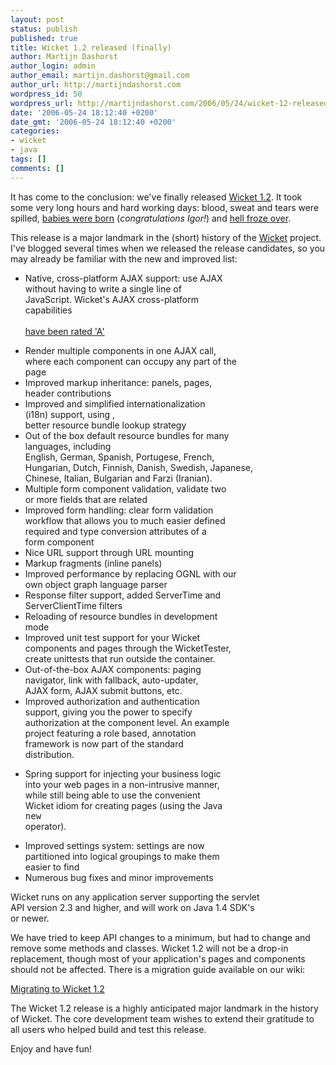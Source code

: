 ```yaml
---
layout: post
status: publish
published: true
title: Wicket 1.2 released (finally)
author: Martijn Dashorst
author_login: admin
author_email: martijn.dashorst@gmail.com
author_url: http://martijndashorst.com
wordpress_id: 50
wordpress_url: http://martijndashorst.com/2006/05/24/wicket-12-released-finally/
date: '2006-05-24 18:12:40 +0200'
date_gmt: '2006-05-24 18:12:40 +0200'
categories:
- wicket
- java
tags: []
comments: []
---
```

<p>It has come to the conclusion: we've finally released <a href="http://wicketframework.org">Wicket 1.2</a>. It took some very long hours and hard working days: blood, sweat and tears were spilled, <a href="http://www.vaynberg.com/joshua/">babies were born</a> (<em>congratulations Igor!</em>) and <a href="http://www.nearlygood.com/picture/hellfrozeover.html">hell froze over</a>.</p>
<p>
This release is a major landmark in the (short) history of the <a href="http://wicketframework.org">Wicket</a> project. I've blogged several times when we released the release candidates, so you may already be familiar with the new and improved list:</p>
<ul>
<li>
		Native, cross-platform AJAX support: use AJAX<br />
		without having to write a single line of<br />
		JavaScript. Wicket's AJAX cross-platform<br />
		capabilities<br />
		<a href="http://www.musingsfrommars.org/2006/03/ajax-dhtml-library-scorecard.html"><br />
			have been rated 'A'<br />
		</a></p>
</li>
<li>
		Render multiple components in one AJAX call,<br />
		where each component can occupy any part of the<br />
		page
	</li>
<li>
		Improved markup inheritance: panels, pages,<br />
		header contributions
	</li>
<li>
		Improved and simplified internationalization<br />
		(i18n) support, using <wicket:message>,<br />
		better resource bundle lookup strategy
	</li>
<li>
		Out of the box default resource bundles for many<br />
		languages, including<br />
		English, German, Spanish, Portugese, French,<br />
		Hungarian, Dutch, Finnish, Danish, Swedish, Japanese,<br />
		Chinese, Italian, Bulgarian and Farzi (Iranian).
	</li>
<li>
		Multiple form component validation, validate two<br />
		or more fields that are related
	</li>
<li>
		Improved form handling: clear form validation<br />
		workflow that allows you to much easier defined<br />
		required and type conversion attributes of a<br />
		form component
	</li>
<li>Nice URL support through URL mounting</li>
<li>Markup fragments (inline panels)</li>
<li>
		Improved performance by replacing OGNL with our<br />
		own object graph language parser
	</li>
<li>
		Response filter support, added ServerTime and<br />
		ServerClientTime filters
	</li>
<li>
		Reloading of resource bundles in development<br />
		mode
	</li>
<li>
		Improved unit test support for your Wicket<br />
		components and pages through the WicketTester,<br />
		create unittests that run outside the container.
	</li>
<li>
		Out-of-the-box AJAX components: paging<br />
		navigator, link with fallback, auto-updater,<br />
		AJAX form, AJAX submit buttons, etc.
	</li>
<li>
		Improved authorization and authentication<br />
		support, giving you the power to specify<br />
		authorization at the component level. An example<br />
		project featuring a role based, annotation<br />
		framework is now part of the standard<br />
		distribution.
	</li>
<li>
<p>		Spring support for injecting your business logic<br />
		into your web pages in a non-intrusive manner,<br />
		while still being able to use the convenient<br />
		Wicket idiom for creating pages (using the Java<br />
		<tt>new</tt><br />
		operator).
	</li>
<li>
		Improved settings system: settings are now<br />
		partitioned into logical groupings to make them<br />
		easier to find
	</li>
<li>Numerous bug fixes and minor improvements</li>
</ul>
<p>
Wicket runs on any application server supporting the servlet<br />
API version 2.3 and higher, and will work on Java 1.4 SDK's<br />
or newer.</p>
<p>
We have tried to keep API changes to a minimum, but had to change and remove some methods and classes. Wicket 1.2 will not be a drop-in replacement, though most of your application's pages and components should not be affected. There is a migration guide available on our wiki:</p>
<p>
<a href="http://www.wicket-wiki.org.uk/wiki/index.php/Migrate-1.2">Migrating to Wicket 1.2</a></p>
<p>
The Wicket 1.2 release is a highly anticipated major landmark in the history of Wicket. The core development team wishes to extend their gratitude to all users who helped build and test this release.</p>
<p>
Enjoy and have fun!</p>
